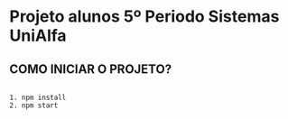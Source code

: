 # Projeto alunos 5º Periodo Sistemas UniAlfa

## COMO INICIAR O PROJETO?

```

1. npm install
2. npm start
```

